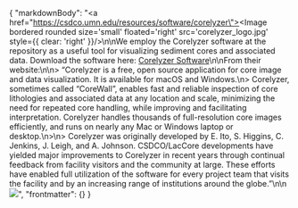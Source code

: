 {
  "markdownBody": "<a href=\"https://csdco.umn.edu/resources/software/corelyzer\"><Image bordered rounded size='small' floated='right' src='corelyzer_logo.jpg' style={{ clear: 'right' }}/></a>\n\nWe employ the Corelyzer software at the repository as a useful tool for visualizing sediment cores and associated data. Download the software here: [Corelyzer Software](https://csdco.umn.edu/resources/software/corelyzer)\n\nFrom their website:\n\n> “Corelyzer is a free, open source application for core image and data visualization. It is available for macOS and Windows.\n> Corelyzer, sometimes called “CoreWall”, enables fast and reliable inspection of core lithologies and associated data at any location and scale, minimizing the need for repeated core handling, while improving and facilitating interpretation. Corelyzer handles thousands of full-resolution core images efficiently, and runs on nearly any Mac or Windows laptop or desktop.\n>\n> Corelyzer was originally developed by E. Ito, S. Higgins, C. Jenkins, J. Leigh, and A. Johnson. CSDCO/LacCore developments have yielded major improvements to Corelyzer in recent years through continual feedback from facility visitors and the community at large. These efforts have enabled full utilization of the software for every project team that visits the facility and by an increasing range of institutions around the globe.”\n\n<Image bordered rounded src='corelyzer.jpg'/>",
  "frontmatter": {}
}